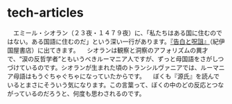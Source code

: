 # tech-articles

　エミール・シオラン（２３夜・１４７９夜）に、「私たちはある国に住むのではない。ある国語に住むのだ」という深い一行があります。[『告白と呪詛』](http://www.japan2.co.jp)（紀伊国屋書店）に出てきます。
　シオランは観察と洞察のアフォリズムの異才で、“涙の反哲学者”ともいうべきルーマニア人ですが、ずっと母国語をさがしつづけているのです。シオランが生まれた頃のトランシルヴァニアでは、ルーマニア母語はもうぐちゃぐちゃになっていたからです。
　ぼくも『源氏』を読んでいるとまさにそういう気になります。この言葉って、ぼくの中のどの反応とつながっているのだろうと、何度も思わされるのです。